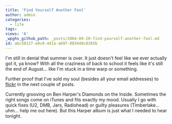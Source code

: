 ```yaml
---
title: 'Find Yourself Another Fool'
author: admin
categories:
  - life
tags: 
views: '6'
_wpghs_github_path: _posts/2004-09-20-find-yourself-another-fool.md
id: abc50137-e0c0-441a-a697-083448c0365b
---
```

<p>I'm still in denial that summer is over.  It just doesn't feel like we ever actually got it, ya know?  With all the craziness of back to school it feels like it's still the end of August... like I'm stuck in a time warp or something.</p>
<p>Further proof that I've sold my soul (besides all your email addresses) to <a href="http://www.flickr.com">flickr</a> in the next couple of posts.</p>
<p>Currently grooving on Ben Harper's Diamonds on the Inside.  Sometimes the right songs come on iTunes and fits exactly my mood.  Usually I go with quick fixes (U2, DMB, Jars, Radiohead) or guilty pleasures (Timberlake...  uhm...  help me out here).  But this Harper album is just what I needed to hear tonight.</p>
